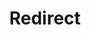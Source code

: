 ﻿---
layout: src/layouts/Redirect.astro
title: Redirect
redirect: https://yamldoc.liuyan.wang/docs/security/fips-and-octopus-deploy
pubDate:  2023-01-01
navSearch: false
navSitemap: false
navMenu: false
---
